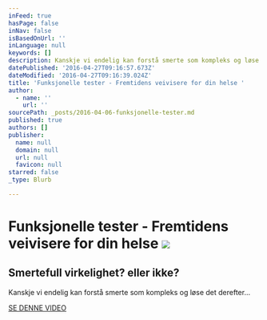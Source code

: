 ```yaml
---
inFeed: true
hasPage: false
inNav: false
isBasedOnUrl: ''
inLanguage: null
keywords: []
description: Kanskje vi endelig kan forstå smerte som kompleks og løse det derefter...
datePublished: '2016-04-27T09:16:57.673Z'
dateModified: '2016-04-27T09:16:39.024Z'
title: 'Funksjonelle tester - Fremtidens veivisere for din helse '
author:
  - name: ''
    url: ''
sourcePath: _posts/2016-04-06-funksjonelle-tester.md
published: true
authors: []
publisher:
  name: null
  domain: null
  url: null
  favicon: null
starred: false
_type: Blurb

---
```

# Funksjonelle tester - Fremtidens veivisere for din helse ![](https://s3-us-west-2.amazonaws.com/the-grid-img/p/f91ae76ca3ca2f4d58629a982466eee7c5c35e56.jpg)

## Smertefull virkelighet? eller ikke?

Kanskje vi endelig kan forstå smerte som kompleks og løse det derefter...

[SE DENNE VIDEO][0]

[0]: https://youtu.be/gy5yKbduGkc